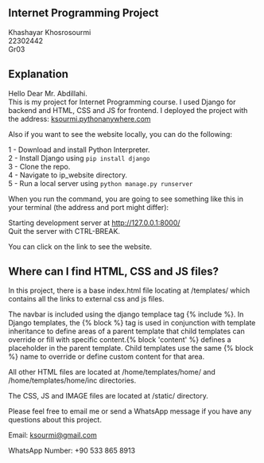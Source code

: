 ## Internet Programming Project

Khashayar Khosrosourmi\
22302442\
Gr03

## Explanation

Hello Dear Mr. Abdillahi.\
This is my project for Internet Programming course. I used Django for backend and HTML, CSS and JS for frontend. I deployed the project with the address: [ksourmi.pythonanywhere.com](https://ksourmi.pythonanywhere.com)


Also if you want to see the website locally, you can do the following:

1 - Download and install Python Interpreter.\
2 - Install Django using ```pip install django```\
3 - Clone the repo.\
4 - Navigate to ip_website directory.\
5 - Run a local server using ```python manage.py runserver```

When you run the command, you are going to see something like this in your terminal (the address and port might differ):

Starting development server at http://127.0.0.1:8000/ \
Quit the server with CTRL-BREAK.

You can click on the link to see the website.

## Where can I find HTML, CSS and JS files?

In this project, there is a base index.html file locating at /templates/ which contains all the links to external css and js files. 

The navbar is included using the django templace tag {% include %}. In Django templates, the {% block %} tag is used in conjunction with template inheritance to define areas of a parent template that child templates can override or fill with specific content.{% block 'content' %} defines a placeholder in the parent template. Child templates use the same {% block %} name to override or define custom content for that area. 

All other HTML files are located at /home/templates/home/ and /home/templates/home/inc directories.

The CSS, JS and IMAGE files are located at /static/ directory.

Please feel free to email me or send a WhatsApp message if you have any questions about this project.

Email: ksourmi@gmail.com

WhatsApp Number: +90 533 865 8913